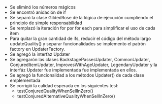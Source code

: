- Se eliminó los números mágicos 
- Se encontró anidación de if
- Se separó la clase GildedRose de la lógica de ejecución cumpliendo el principio de simple responsabilidad
- Se remplazó la iteración for por for each para simplificar el uso de cada item
- Para quitar la gran cantidad de ifs, reducir el código del método largo updateQuality() 
  y separar funcionalidades se implemento el patrón factory en UpdaterFactory.
- Se agregó la interfaz Updater
- Se agregarón las clases BackstagePassesUpdater, CommonUpdater, ConjuredItemUpdater, ImprovesWithAgeUpdater, LegendaryUpdater
  y la interfáz Updater fue implementada fue implementada en ellos.  
- Se agregó la funcionalidad a los métodos Updater() de cada clase emplementada
- Se corrigió la calidad esperada en los siguientes test:
    * testConjuredQualityWhenSellInZero() 
    * testConjuredAlternativeQualityWhenSellInZero() 